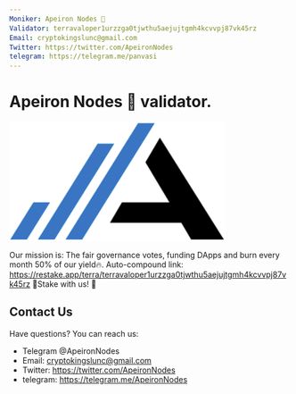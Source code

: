 ```yaml
---
Moniker: Apeiron Nodes 🔗
Validator: terravaloper1urzzga0tjwthu5aejujtgmh4kcvvpj87vk45rz
Email: cryptokingslunc@gmail.com
Twitter: https://twitter.com/ApeironNodes
telegram: https://telegram.me/panvasi
---
```

# Apeiron Nodes 🔗 validator.
![ApeironNodes](./logo.png)

Our mission is: The fair governance votes, funding DApps and burn every month 50% of our yield🔥. Auto-compound link: https://restake.app/terra/terravaloper1urzzga0tjwthu5aejujtgmh4kcvvpj87vk45rz 🚀Stake with us! 🚀

## Contact Us

Have questions? You can reach us:
- Telegram @ApeironNodes
- Email: cryptokingslunc@gmail.com
- Twitter: https://twitter.com/ApeironNodes
- telegram: https://telegram.me/ApeironNodes
